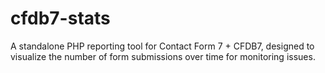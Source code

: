 # cfdb7-stats
A standalone PHP reporting tool for Contact Form 7 + CFDB7, designed to visualize the number of form submissions over time for monitoring issues.
